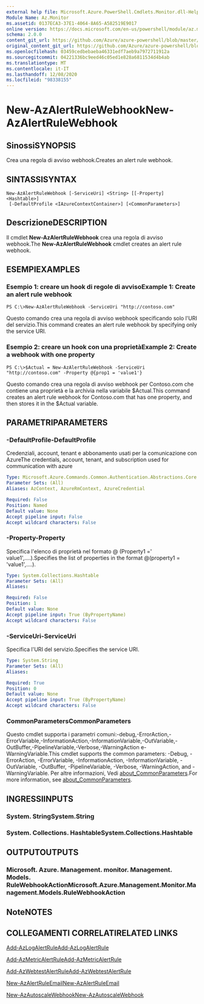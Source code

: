 ```yaml
---
external help file: Microsoft.Azure.PowerShell.Cmdlets.Monitor.dll-Help.xml
Module Name: Az.Monitor
ms.assetid: 0137ECA3-37E1-4064-8A65-A582519E9017
online version: https://docs.microsoft.com/en-us/powershell/module/az.monitor/new-azalertrulewebhook
schema: 2.0.0
content_git_url: https://github.com/Azure/azure-powershell/blob/master/src/Monitor/Monitor/help/New-AzAlertRuleWebhook.md
original_content_git_url: https://github.com/Azure/azure-powershell/blob/master/src/Monitor/Monitor/help/New-AzAlertRuleWebhook.md
ms.openlocfilehash: 03459cedbebaeba46331edf7aeb9a7972711912a
ms.sourcegitcommit: 04221336bc9eed46c05ed1e828a6811534d4b4ab
ms.translationtype: MT
ms.contentlocale: it-IT
ms.lasthandoff: 12/08/2020
ms.locfileid: "98338155"
---
```

# <span data-ttu-id="ffcc3-101">New-AzAlertRuleWebhook</span><span class="sxs-lookup"><span data-stu-id="ffcc3-101">New-AzAlertRuleWebhook</span></span>

## <span data-ttu-id="ffcc3-102">Sinossi</span><span class="sxs-lookup"><span data-stu-id="ffcc3-102">SYNOPSIS</span></span>
<span data-ttu-id="ffcc3-103">Crea una regola di avviso webhook.</span><span class="sxs-lookup"><span data-stu-id="ffcc3-103">Creates an alert rule webhook.</span></span>

## <span data-ttu-id="ffcc3-104">SINTASSI</span><span class="sxs-lookup"><span data-stu-id="ffcc3-104">SYNTAX</span></span>

```
New-AzAlertRuleWebhook [-ServiceUri] <String> [[-Property] <Hashtable>]
 [-DefaultProfile <IAzureContextContainer>] [<CommonParameters>]
```

## <span data-ttu-id="ffcc3-105">Descrizione</span><span class="sxs-lookup"><span data-stu-id="ffcc3-105">DESCRIPTION</span></span>
<span data-ttu-id="ffcc3-106">Il cmdlet **New-AzAlertRuleWebhook** crea una regola di avviso webhook.</span><span class="sxs-lookup"><span data-stu-id="ffcc3-106">The **New-AzAlertRuleWebhook** cmdlet creates an alert rule webhook.</span></span>

## <span data-ttu-id="ffcc3-107">ESEMPI</span><span class="sxs-lookup"><span data-stu-id="ffcc3-107">EXAMPLES</span></span>

### <span data-ttu-id="ffcc3-108">Esempio 1: creare un hook di regole di avviso</span><span class="sxs-lookup"><span data-stu-id="ffcc3-108">Example 1: Create an alert rule webhook</span></span>
```
PS C:\>New-AzAlertRuleWebhook -ServiceUri "http://contoso.com"
```

<span data-ttu-id="ffcc3-109">Questo comando crea una regola di avviso webhook specificando solo l'URI del servizio.</span><span class="sxs-lookup"><span data-stu-id="ffcc3-109">This command creates an alert rule webhook by specifying only the service URI.</span></span>

### <span data-ttu-id="ffcc3-110">Esempio 2: creare un hook con una proprietà</span><span class="sxs-lookup"><span data-stu-id="ffcc3-110">Example 2: Create a webhook with one property</span></span>
```
PS C:\>$Actual = New-AzAlertRuleWebhook -ServiceUri "http://contoso.com" -Property @{prop1 = 'value1'}
```

<span data-ttu-id="ffcc3-111">Questo comando crea una regola di avviso webhook per Contoso.com che contiene una proprietà e la archivia nella variabile $Actual.</span><span class="sxs-lookup"><span data-stu-id="ffcc3-111">This command creates an alert rule webhook for Contoso.com that has one property, and then stores it in the $Actual variable.</span></span>

## <span data-ttu-id="ffcc3-112">PARAMETRI</span><span class="sxs-lookup"><span data-stu-id="ffcc3-112">PARAMETERS</span></span>

### <span data-ttu-id="ffcc3-113">-DefaultProfile</span><span class="sxs-lookup"><span data-stu-id="ffcc3-113">-DefaultProfile</span></span>
<span data-ttu-id="ffcc3-114">Credenziali, account, tenant e abbonamento usati per la comunicazione con Azure</span><span class="sxs-lookup"><span data-stu-id="ffcc3-114">The credentials, account, tenant, and subscription used for communication with azure</span></span>

```yaml
Type: Microsoft.Azure.Commands.Common.Authentication.Abstractions.Core.IAzureContextContainer
Parameter Sets: (All)
Aliases: AzContext, AzureRmContext, AzureCredential

Required: False
Position: Named
Default value: None
Accept pipeline input: False
Accept wildcard characters: False
```

### <span data-ttu-id="ffcc3-115">-Property</span><span class="sxs-lookup"><span data-stu-id="ffcc3-115">-Property</span></span>
<span data-ttu-id="ffcc3-116">Specifica l'elenco di proprietà nel formato @ (Property1 =' value1',....).</span><span class="sxs-lookup"><span data-stu-id="ffcc3-116">Specifies the list of properties in the format @(property1 = 'value1',....).</span></span>

```yaml
Type: System.Collections.Hashtable
Parameter Sets: (All)
Aliases:

Required: False
Position: 1
Default value: None
Accept pipeline input: True (ByPropertyName)
Accept wildcard characters: False
```

### <span data-ttu-id="ffcc3-117">-ServiceUri</span><span class="sxs-lookup"><span data-stu-id="ffcc3-117">-ServiceUri</span></span>
<span data-ttu-id="ffcc3-118">Specifica l'URI del servizio.</span><span class="sxs-lookup"><span data-stu-id="ffcc3-118">Specifies the service URI.</span></span>

```yaml
Type: System.String
Parameter Sets: (All)
Aliases:

Required: True
Position: 0
Default value: None
Accept pipeline input: True (ByPropertyName)
Accept wildcard characters: False
```

### <span data-ttu-id="ffcc3-119">CommonParameters</span><span class="sxs-lookup"><span data-stu-id="ffcc3-119">CommonParameters</span></span>
<span data-ttu-id="ffcc3-120">Questo cmdlet supporta i parametri comuni:-debug,-ErrorAction,-ErrorVariable,-InformationAction,-InformationVariable,-OutVariable,-OutBuffer,-PipelineVariable,-Verbose,-WarningAction e-WarningVariable.</span><span class="sxs-lookup"><span data-stu-id="ffcc3-120">This cmdlet supports the common parameters: -Debug, -ErrorAction, -ErrorVariable, -InformationAction, -InformationVariable, -OutVariable, -OutBuffer, -PipelineVariable, -Verbose, -WarningAction, and -WarningVariable.</span></span> <span data-ttu-id="ffcc3-121">Per altre informazioni, Vedi [about_CommonParameters](http://go.microsoft.com/fwlink/?LinkID=113216).</span><span class="sxs-lookup"><span data-stu-id="ffcc3-121">For more information, see [about_CommonParameters](http://go.microsoft.com/fwlink/?LinkID=113216).</span></span>

## <span data-ttu-id="ffcc3-122">INGRESSI</span><span class="sxs-lookup"><span data-stu-id="ffcc3-122">INPUTS</span></span>

### <span data-ttu-id="ffcc3-123">System. String</span><span class="sxs-lookup"><span data-stu-id="ffcc3-123">System.String</span></span>

### <span data-ttu-id="ffcc3-124">System. Collections. Hashtable</span><span class="sxs-lookup"><span data-stu-id="ffcc3-124">System.Collections.Hashtable</span></span>

## <span data-ttu-id="ffcc3-125">OUTPUT</span><span class="sxs-lookup"><span data-stu-id="ffcc3-125">OUTPUTS</span></span>

### <span data-ttu-id="ffcc3-126">Microsoft. Azure. Management. monitor. Management. Models. RuleWebhookAction</span><span class="sxs-lookup"><span data-stu-id="ffcc3-126">Microsoft.Azure.Management.Monitor.Management.Models.RuleWebhookAction</span></span>

## <span data-ttu-id="ffcc3-127">Note</span><span class="sxs-lookup"><span data-stu-id="ffcc3-127">NOTES</span></span>

## <span data-ttu-id="ffcc3-128">COLLEGAMENTI CORRELATI</span><span class="sxs-lookup"><span data-stu-id="ffcc3-128">RELATED LINKS</span></span>

[<span data-ttu-id="ffcc3-129">Add-AzLogAlertRule</span><span class="sxs-lookup"><span data-stu-id="ffcc3-129">Add-AzLogAlertRule</span></span>](./Add-AzLogAlertRule.md)

[<span data-ttu-id="ffcc3-130">Add-AzMetricAlertRule</span><span class="sxs-lookup"><span data-stu-id="ffcc3-130">Add-AzMetricAlertRule</span></span>](./Add-AzMetricAlertRule.md)

[<span data-ttu-id="ffcc3-131">Add-AzWebtestAlertRule</span><span class="sxs-lookup"><span data-stu-id="ffcc3-131">Add-AzWebtestAlertRule</span></span>](./Add-AzWebtestAlertRule.md)

[<span data-ttu-id="ffcc3-132">New-AzAlertRuleEmail</span><span class="sxs-lookup"><span data-stu-id="ffcc3-132">New-AzAlertRuleEmail</span></span>](./New-AzAlertRuleEmail.md)

[<span data-ttu-id="ffcc3-133">New-AzAutoscaleWebhook</span><span class="sxs-lookup"><span data-stu-id="ffcc3-133">New-AzAutoscaleWebhook</span></span>](./New-AzAutoscaleWebhook.md)


